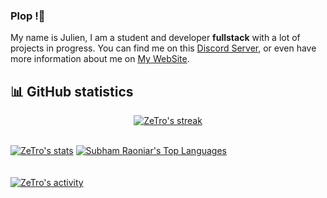 ### Plop !👋

My name is Julien, I am a student and developer **fullstack**  with a lot of projects in progress. You can find me on this [Discord Server](https://discord.gg/2Ph7nNSQPJ), or even have more information about me on [My WebSite](https://zetro.xyz/).
## 📊 GitHub statistics
  
<p align="center">
 <a href="#">
   <img alt="ZeTro's streak" src="https://github-readme-streak-stats.herokuapp.com/?user=gonzyui&theme=black-ice&hide_border=true&stroke=0000&background=060A0CD0"/>
 </a>
</p>
<br/>
<a href="#">
  <img alt="ZeTro's stats" src="https://github-readme-stats.vercel.app/api?username=gonzyui&show_icons=true&count_private=true&theme=react&hide_border=true&bg_color=0D1117"/></a>
  <a href="#">
    <img alt="Subham Raoniar's Top Languages" src="https://github-readme-stats.vercel.app/api/top-langs/?username=zetro-dev&langs_count=8&count_private=true&layout=compact&theme=react&hide_border=true&bg_color=0D1117"/></a>
<br/>
<br/>
<br/>
<a href="#">
  <img alt="ZeTro's activity" src="https://activity-graph.herokuapp.com/graph?username=zetro-dev&bg_color=0D1117&color=5BCDEC&line=5BCDEC&point=FFFFFF&hide_border=true"/></a>
<br/>
<br/>
